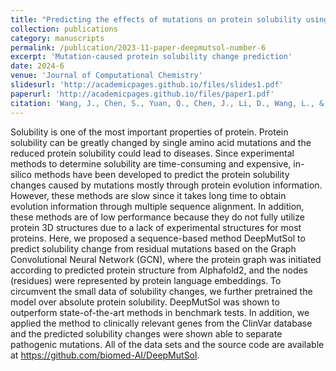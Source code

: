 ```yaml
---
title: "Predicting the effects of mutations on protein solubility using graph convolution network and protein language model representation"
collection: publications
category: manuscripts
permalink: /publication/2023-11-paper-deepmutsol-number-6
excerpt: 'Mutation-caused protein solubility change prediction'
date: 2024-6
venue: 'Journal of Computational Chemistry'
slidesurl: 'http://academicpages.github.io/files/slides1.pdf'
paperurl: 'http://academicpages.github.io/files/paper1.pdf'
citation: 'Wang, J., Chen, S., Yuan, Q., Chen, J., Li, D., Wang, L., & Yang, Y. (2024). Predicting the effects of mutations on protein solubility using graph convolution network and protein language model representation. Journal of Computational Chemistry, 45(8), 436-445.'
---
```


Solubility is one of the most important properties of protein. Protein solubility can be greatly changed by single amino acid mutations and the reduced protein solubility could lead to diseases. Since experimental methods to determine solubility are time-consuming and expensive, in-silico methods have been developed to predict the protein solubility changes caused by mutations mostly through protein evolution information. However, these methods are slow since it takes long time to obtain evolution information through multiple sequence alignment. In addition, these methods are of low performance because they do not fully utilize protein 3D structures due to a lack of experimental structures for most proteins. Here, we proposed a sequence-based method DeepMutSol to predict solubility change from residual mutations based on the Graph Convolutional Neural Network (GCN), where the protein graph was initiated according to predicted protein structure from Alphafold2, and the nodes (residues) were represented by protein language embeddings. To circumvent the small data of solubility changes, we further pretrained the model over absolute protein solubility. DeepMutSol was shown to outperform state-of-the-art methods in benchmark tests. In addition, we applied the method to clinically relevant genes from the ClinVar database and the predicted solubility changes were shown able to separate pathogenic mutations. All of the data sets and the source code are available at https://github.com/biomed-AI/DeepMutSol.
